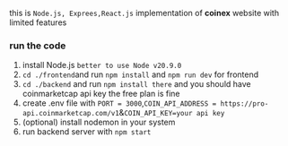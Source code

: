 this is `Node.js, Exprees,React.js` implementation of **coinex** website with limited features  
### run the code 
1. install Node.js `better to use Node v20.9.0`
2. `cd ./frontend`and run `npm install` and `npm run dev` for frontend
3. `cd ./backend` and run `npm install there` and you should have coinmarketcap api key the free plan is fine
4. create .env file with `PORT = 3000`,`COIN_API_ADDRESS = https://pro-api.coinmarketcap.com/v1`&`COIN_API_KEY=your api key`
5. (optional) install nodemon in your system
6. run backend server with `npm start`
